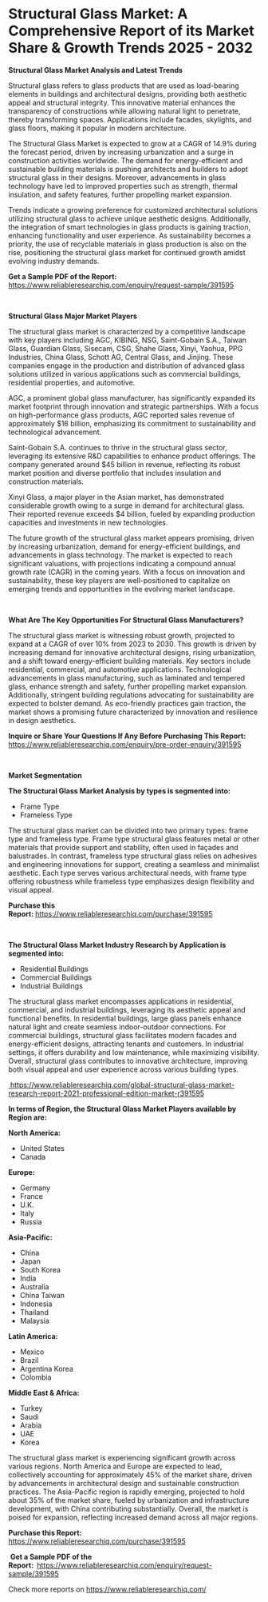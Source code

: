 <p><h1>Structural Glass Market: A Comprehensive Report of its Market Share & Growth Trends 2025 - 2032</h1></p><p><strong>Structural Glass Market Analysis and Latest Trends</strong></p>
<p><p>Structural glass refers to glass products that are used as load-bearing elements in buildings and architectural designs, providing both aesthetic appeal and structural integrity. This innovative material enhances the transparency of constructions while allowing natural light to penetrate, thereby transforming spaces. Applications include facades, skylights, and glass floors, making it popular in modern architecture.</p><p>The Structural Glass Market is expected to grow at a CAGR of 14.9% during the forecast period, driven by increasing urbanization and a surge in construction activities worldwide. The demand for energy-efficient and sustainable building materials is pushing architects and builders to adopt structural glass in their designs. Moreover, advancements in glass technology have led to improved properties such as strength, thermal insulation, and safety features, further propelling market expansion.</p><p>Trends indicate a growing preference for customized architectural solutions utilizing structural glass to achieve unique aesthetic designs. Additionally, the integration of smart technologies in glass products is gaining traction, enhancing functionality and user experience. As sustainability becomes a priority, the use of recyclable materials in glass production is also on the rise, positioning the structural glass market for continued growth amidst evolving industry demands.</p></p>
<p><strong>Get a Sample PDF of the Report:&nbsp;</strong> <a href="https://www.reliableresearchiq.com/enquiry/request-sample/391595?utm_campaign=973&utm_medium=2&utm_source=Github&utm_content=ia&utm_term=16012025&utm_id=structural-glass">https://www.reliableresearchiq.com/enquiry/request-sample/391595</a></p>
<p>&nbsp;</p>
<p><strong>Structural Glass Major Market Players</strong></p>
<p><p>The structural glass market is characterized by a competitive landscape with key players including AGC, KIBING, NSG, Saint-Gobain S.A., Taiwan Glass, Guardian Glass, Sisecam, CSG, Shahe Glass, Xinyi, Yaohua, PPG Industries, China Glass, Schott AG, Central Glass, and Jinjing. These companies engage in the production and distribution of advanced glass solutions utilized in various applications such as commercial buildings, residential properties, and automotive.</p><p>AGC, a prominent global glass manufacturer, has significantly expanded its market footprint through innovation and strategic partnerships. With a focus on high-performance glass products, AGC reported sales revenue of approximately $16 billion, emphasizing its commitment to sustainability and technological advancement. </p><p>Saint-Gobain S.A. continues to thrive in the structural glass sector, leveraging its extensive R&D capabilities to enhance product offerings. The company generated around $45 billion in revenue, reflecting its robust market position and diverse portfolio that includes insulation and construction materials.</p><p>Xinyi Glass, a major player in the Asian market, has demonstrated considerable growth owing to a surge in demand for architectural glass. Their reported revenue exceeds $4 billion, fueled by expanding production capacities and investments in new technologies. </p><p>The future growth of the structural glass market appears promising, driven by increasing urbanization, demand for energy-efficient buildings, and advancements in glass technology. The market is expected to reach significant valuations, with projections indicating a compound annual growth rate (CAGR) in the coming years. With a focus on innovation and sustainability, these key players are well-positioned to capitalize on emerging trends and opportunities in the evolving market landscape.</p></p>
<p>&nbsp;</p>
<p><strong>What Are The Key Opportunities For Structural Glass Manufacturers?</strong></p>
<p><p>The structural glass market is witnessing robust growth, projected to expand at a CAGR of over 10% from 2023 to 2030. This growth is driven by increasing demand for innovative architectural designs, rising urbanization, and a shift toward energy-efficient building materials. Key sectors include residential, commercial, and automotive applications. Technological advancements in glass manufacturing, such as laminated and tempered glass, enhance strength and safety, further propelling market expansion. Additionally, stringent building regulations advocating for sustainability are expected to bolster demand. As eco-friendly practices gain traction, the market shows a promising future characterized by innovation and resilience in design aesthetics.</p></p>
<p><strong>Inquire or Share Your Questions If Any Before Purchasing This Report:</strong> <a href="https://www.reliableresearchiq.com/enquiry/pre-order-enquiry/391595?utm_campaign=973&utm_medium=2&utm_source=Github&utm_content=ia&utm_term=16012025&utm_id=structural-glass">https://www.reliableresearchiq.com/enquiry/pre-order-enquiry/391595</a></p>
<p>&nbsp;</p>
<p><strong>Market Segmentation</strong></p>
<p><strong>The Structural Glass Market Analysis by types is segmented into:</strong></p>
<p><ul><li>Frame Type</li><li>Frameless Type</li></ul></p>
<p><p>The structural glass market can be divided into two primary types: frame type and frameless type. Frame type structural glass features metal or other materials that provide support and stability, often used in façades and balustrades. In contrast, frameless type structural glass relies on adhesives and engineering innovations for support, creating a seamless and minimalist aesthetic. Each type serves various architectural needs, with frame type offering robustness while frameless type emphasizes design flexibility and visual appeal.</p></p>
<p><strong>Purchase this Report:&nbsp;</strong><a href="https://www.reliableresearchiq.com/purchase/391595?utm_campaign=973&utm_medium=2&utm_source=Github&utm_content=ia&utm_term=16012025&utm_id=structural-glass">https://www.reliableresearchiq.com/purchase/391595</a></p>
<p>&nbsp;</p>
<p><strong>The Structural Glass Market Industry Research by Application is segmented into:</strong></p>
<p><ul><li>Residential Buildings</li><li>Commercial Buildings</li><li>Industrial Buildings</li></ul></p>
<p><p>The structural glass market encompasses applications in residential, commercial, and industrial buildings, leveraging its aesthetic appeal and functional benefits. In residential buildings, large glass panels enhance natural light and create seamless indoor-outdoor connections. For commercial buildings, structural glass facilitates modern facades and energy-efficient designs, attracting tenants and customers. In industrial settings, it offers durability and low maintenance, while maximizing visibility. Overall, structural glass contributes to innovative architecture, improving both visual appeal and user experience across various building types.</p></p>
<p><a href="https://www.reliableresearchiq.com/global-structural-glass-market-research-report-2021-professional-edition-market-r391595?utm_campaign=973&utm_medium=2&utm_source=Github&utm_content=ia&utm_term=16012025&utm_id=structural-glass">&nbsp;https://www.reliableresearchiq.com/global-structural-glass-market-research-report-2021-professional-edition-market-r391595</a></p>
<p><strong>In terms of Region, the Structural Glass Market Players available by Region are:</strong></p>
<p>
    <p> <strong> North America: </strong>
        <ul>
            <li>United States</li>
            <li>Canada</li>
        </ul>
        </p> 
    <p> <strong> Europe: </strong>
        <ul>
            <li>Germany</li>
            <li>France</li>
            <li>U.K.</li>
            <li>Italy</li>
            <li>Russia</li>
        </ul>
        </p> 
    <p> <strong> Asia-Pacific: </strong>
        <ul>
            <li>China</li>
            <li>Japan</li>
            <li>South Korea</li>
            <li>India</li>
            <li>Australia</li>
            <li>China Taiwan</li>
            <li>Indonesia</li>
            <li>Thailand</li>
            <li>Malaysia</li>
        </ul>
        </p> 
    <p> <strong> Latin America: </strong>
        <ul>
            <li>Mexico</li>
            <li>Brazil</li>
            <li>Argentina Korea</li>
            <li>Colombia</li>
        </ul>
        </p> 
    <p> <strong> Middle East & Africa: </strong>
        <ul>
            <li>Turkey</li>
            <li>Saudi</li>
            <li>Arabia</li>
            <li>UAE</li>
            <li>Korea</li>
        </ul>
    </p>
    </p>
<p><p>The structural glass market is experiencing significant growth across various regions. North America and Europe are expected to lead, collectively accounting for approximately 45% of the market share, driven by advancements in architectural design and sustainable construction practices. The Asia-Pacific region is rapidly emerging, projected to hold about 35% of the market share, fueled by urbanization and infrastructure development, with China contributing substantially. Overall, the market is poised for expansion, reflecting increased demand across all major regions.</p></p>
<p><strong>Purchase this Report: </strong><a href="https://www.reliableresearchiq.com/purchase/391595?utm_campaign=973&utm_medium=2&utm_source=Github&utm_content=ia&utm_term=16012025&utm_id=structural-glass">https://www.reliableresearchiq.com/purchase/391595</a></p>
<p>&nbsp;<strong>Get a Sample PDF of the Report:&nbsp;&nbsp;</strong><a href="https://www.reliableresearchiq.com/enquiry/request-sample/391595?utm_campaign=973&utm_medium=2&utm_source=Github&utm_content=ia&utm_term=16012025&utm_id=structural-glass">https://www.reliableresearchiq.com/enquiry/request-sample/391595</a></p>
<p><strong></strong></p>
<p>Check more reports on <a href="https://www.reliableresearchiq.com/?utm_campaign=973&utm_medium=2&utm_source=Github&utm_content=ia&utm_term=16012025&utm_id=structural-glass">https://www.reliableresearchiq.com/</a></p>